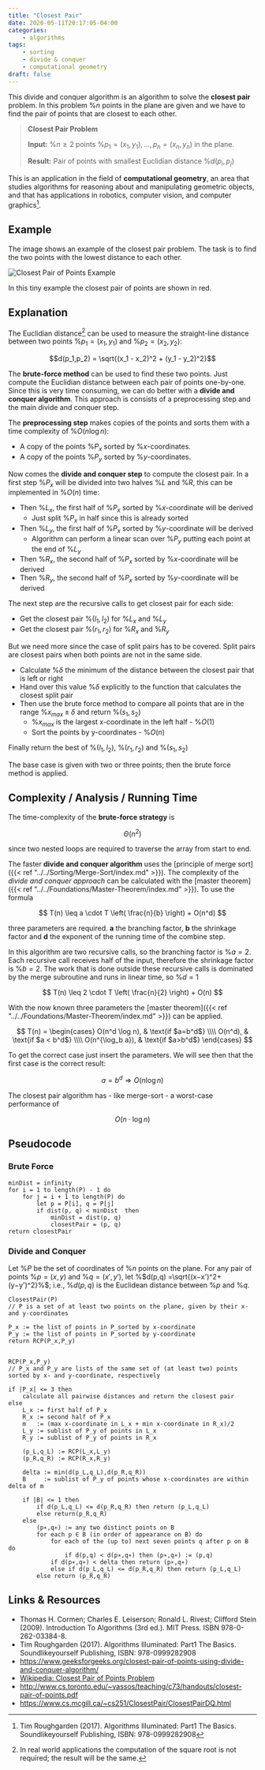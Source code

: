 ```yaml
---
title: "Closest Pair"
date: 2020-05-11T20:17:05-04:00
categories:
    - algorithms
tags:
    - sorting
    - divide & conquer
    - computational geometry
draft: false
---
```

 
This divide and conquer algorithm is an algorithm to solve the **closest pair** problem. In this problem %$n%$ points in the plane are given and we have to find the pair of points that are closest to each other.

> **Closest Pair Problem**
>
> **Input:** %$n \geq 2 %$ points %$p_1 = (x_1,y_1),...,p_n = (x_n,y_n)%$ in the plane.
>
> **Result:** Pair of points with smallest Euclidian distance %$d(p_i,p_j)%$

This is an application in the field of **computational geometry**, an area that studies algorithms for reasoning about and manipulating geometric objects, and that has applications in robotics, computer vision, and computer graphics[^tim].

[^tim]: Tim Roughgarden (2017). Algorithms Illuminated: Part1 The Basics. Soundlikeyourself Publishing, ISBN: 978-0999282908

## Example

The image shows an example of the closest pair problem. The task is to find the two points with the lowest distance to each other.

![Closest Pair of Points Example](240px-Closest_pair_of_points.svg.png)

In this tiny example the closest pair of points are shown in red.

## Explanation

The Euclidian distance[^sqrt] can be used to measure the straight-line distance between two points %$p_1 = (x_1,y_1)%$ and %$p_2 = (x_2,y_2)%$: 

$$d(p_1,p_2) = \sqrt{(x_1 - x_2)^2 + (y_1 - y_2)^2}$$ 

[^sqrt]: In real world applications the computation of the square root is not required; the result will be the same.

The **brute-force method** can be used to find these two points. Just compute the Euclidian distance between each pair of points one-by-one. Since this is very time consuming, we can do better with a **divide and conquer algorithm**. This approach is consists of a preprocessing step and the main divide and conquer step.

The **preprocessing step** makes copies of the points and sorts them with a time complexity of %$O(n \log n)%$:

- A copy of the points %$P_x%$ sorted by %$x%$-coordinates.
- A copy of the points %$P_y%$ sorted by %$y%$-coordinates.

Now comes the **divide and conquer step** to compute the closest pair. In a first step %$P_x%$ will be divided into two halves %$L%$ and %$R%$, this can be implemented in %$O(n)%$ time:

- Then %$L_x%$, the first half of %$P_x%$ sorted by %$x%$-coordinate will be derived
    - Just split %$P_x%$ in half since this is already sorted
- Then %$L_y%$, the first half of %$P_x%$ sorted by %$y%$-coordinate will be derived
    - Algorithm can perform a linear scan over %$P_y%$ putting each point at the end of %$L_y%$
- Then %$R_x%$, the second half of %$P_x%$ sorted by %$x%$-coordinate will be derived
- Then %$R_y%$, the second half of %$P_x%$ sorted by %$y%$-coordinate will be derived

The next step are the recursive calls to get closest pair for each side:

- Get the closest pair %$(l_1,l_2)%$ for %$L_x%$ and %$L_y%$
- Get the closest pair %$(r_1,r_2)%$ for %$R_x%$ and %$R_y%$

But we need more since the case of split pairs has to be covered. Split pairs are closest pairs when both points are not in the same side.

- Calculate %$\delta%$ the minimum of the distance between the closest pair that is left or right
- Hand over this value %$\delta%$ explicitly to the function that calculates the closest split pair
- Then use the brute force method to compare all points that are in the range %$x_{max} \pm \delta%$ and return %$(s_1,s_2)%$ 
    - %$x_{max}%$ is the largest x-coordinate in the left half - %$O(1)%$
    - Sort the points by y-coordinates - %$O(n)%$

Finally return the best of %$(l_1,l_2)%$, %$(r_1,r_2)%$ and %$(s_1,s_2)%$ 


The base case is given with two or three points; then the brute force method is applied.

## Complexity / Analysis / Running Time

The time-complexity of the **brute-force strategy** is 

$$ \Theta (n^2) $$

since two nested loops are required to traverse the array from start to end. 

The faster **divide and conquer algorithm** uses the [principle of merge sort]({{< ref "../../Sorting/Merge-Sort/index.md" >}}). The complexity of the _divide and conquer approach_ can be calculated with the [master theorem]({{< ref "../../Foundations/Master-Theorem/index.md" >}}). To use the formula 

$$
T(n) \leq a \cdot T \left( \frac{n}{b} \right) + O(n^d)
$$

three parameters are required. **a** the branching factor, **b** the shrinkage factor and **d** the exponent of the running time of the combine step.

In this algorithm are two recursive calls, so the branching factor is %$a=2%$. Each recursive call receives half of the input, therefore the shrinkage factor is %$b=2%$. The work that is done outside these recursive calls is dominated by the merge subroutine and runs in linear time, so %$d=1%$

$$
T(n) \leq 2 \cdot T \left( \frac{n}{2} \right) + O(n)
$$

With the now known three parameters the [master theorem]({{< ref "../../Foundations/Master-Theorem/index.md" >}}) can be applied. 

$$
T(n) =
\begin{cases}
O(n^d \log n),  & \text{if $a=b^d$} \\\\
O(n^d), & \text{if $a < b^d$} \\\\
O(n^{\log_b a}),  & \text{if $a>b^d$}
\end{cases}
$$

To get the correct case just insert the parameters. We will see then that the first case is the correct result:

$$ a=b^d \Rightarrow O(n \log n) $$

The closest pair algorithm has - like merge-sort - a worst-case performance of

$$
O(n \cdot \log n)
$$

## Pseudocode

### Brute Force

```plaintext
minDist = infinity
for i = 1 to length(P) - 1 do
    for j = i + 1 to length(P) do
        let p = P[i], q = P[j]
        if dist(p, q) < minDist  then
            minDist = dist(p, q)
            closestPair = (p, q)
return closestPair
```

### Divide and Conquer

Let %$P%$ be  the  set  of  coordinates  of %$n%$ points  on  the  plane.   For  any  pair  of  points %$p=  (x,y)%$ and %$q= (x',y')%$, let %$d(p,q) =\sqrt{(x−x')^2+ (y−y')^2}%$; i.e., %$d(p,q)%$ is the Euclidean distance between %$p%$ and %$q%$.

```plaintext
ClosestPair(P)
// P is a set of at least two points on the plane, given by their x- and y-coordinates

P_x := the list of points in P_sorted by x-coordinate
P_y := the list of points in P_sorted by y-coordinate
return RCP(P_x,P_y)


RCP(P_x,P_y)
// P_x and P_y are lists of the same set of (at least two) points sorted by x- and y-coordinate, respectively

if |P_x| <= 3 then
    calculate all pairwise distances and return the closest pair
else
    L_x := first half of P_x
    R_x := second half of P_x
    m   := (max x-coordinate in L_x + min x-coordinate in R_x)/2
    L_y := sublist of P_y of points in L_x
    R_y := sublist of P_y of points in R_x

    (p_L,q_L) := RCP(L_x,L_y)
    (p_R,q_R) := RCP(R_x,R_y)

    delta := min(d(p_L,q_L),d(p_R,q_R))
    B     := sublist of P_y of points whose x-coordinates are within delta of m

    if |B| <= 1 then
        if d(p_L,q_L) <= d(p_R,q_R) then return (p_L,q_L)
        else return(p_R,q_R)
    else
        (p∗,q∗) := any two distinct points on B 
        for each p ∈ B (in order of appearance on B) do
            for each of the (up to) next seven points q after p on B do
                if d(p,q) < d(p∗,q∗) then (p∗,q∗) := (p,q)
            if d(p∗,q∗) < delta then return (p∗,q∗)
            else if d(p_L,q_L) <= d(p_R,q_R) then return (p_L,q_L)
        else return (p_R,q_R)

```
<!--
## Implementation

### Brute Force

### Divide and Conquer
-->

## Links & Resources

- Thomas H. Cormen; Charles E. Leiserson; Ronald L. Rivest; Clifford Stein (2009). Introduction To Algorithms (3rd ed.). MIT Press. ISBN 978-0-262-03384-8.
- Tim Roughgarden (2017). Algorithms Illuminated: Part1 The Basics. Soundlikeyourself Publishing, ISBN: 978-0999282908
- https://www.geeksforgeeks.org/closest-pair-of-points-using-divide-and-conquer-algorithm/
- [Wikipedia: Closest Pair of Points Problem](https://en.wikipedia.org/wiki/Closest_pair_of_points_problem)
- http://www.cs.toronto.edu/~vassos/teaching/c73/handouts/closest-pair-of-points.pdf
- https://www.cs.mcgill.ca/~cs251/ClosestPair/ClosestPairDQ.html
